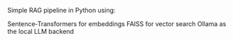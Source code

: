 Simple RAG pipeline in Python using:

Sentence‑Transformers for embeddings
FAISS for vector search
Ollama as the local LLM backend